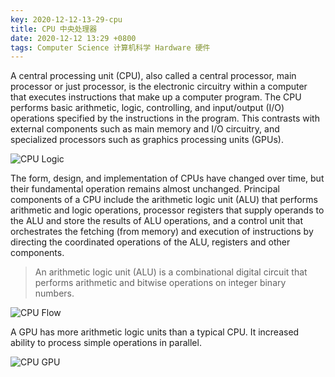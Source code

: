 ```yaml
---
key: 2020-12-12-13-29-cpu
title: CPU 中央处理器
date: 2020-12-12 13:29 +0800
tags: Computer Science 计算机科学 Hardware 硬件
---
```


A central processing unit (CPU), also called a central processor, main processor or just processor, is the electronic circuitry within a computer that executes instructions that make up a computer program. The CPU performs basic arithmetic, logic, controlling, and input/output (I/O) operations specified by the instructions in the program. This contrasts with external components such as main memory and I/O circuitry, and specialized processors such as graphics processing units (GPUs).

![CPU Logic](https://tenetai.com/iclass/cpulogic.png)

The form, design, and implementation of CPUs have changed over time, but their fundamental operation remains almost unchanged. Principal components of a CPU include the arithmetic logic unit (ALU) that performs arithmetic and logic operations, processor registers that supply operands to the ALU and store the results of ALU operations, and a control unit that orchestrates the fetching (from memory) and execution of instructions by directing the coordinated operations of the ALU, registers and other components.

> An arithmetic logic unit (ALU) is a combinational digital circuit that performs arithmetic and bitwise operations on integer binary numbers.

![CPU Flow](https://tenetai.com/iclass/cpuflow.png)

A GPU has more arithmetic logic units than a typical CPU. It increased ability to process simple operations in parallel.

![CPU GPU](https://tenetai.com/iclass/cpugpu.png)

<!--more-->
